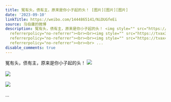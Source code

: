 ```yaml
---
title: 冤有头，债有主，原来是你小子起的头！ [图片][图片][图片]
date: '2023-09-10'
linkTitle: https://weibo.com/1444865141/NiDUGfeEi
source: 马伯庸的微博
description: 冤有头，债有主，原来是你小子起的头！ <img style="" src="https://tvax2.sinaimg.cn/large/001zMvqtly1hhrhf0it7rj60zo1faamv02.jpg"
  referrerpolicy="no-referrer"><br><br><img style="" src="https://tvax3.sinaimg.cn/large/001zMvqtly1hhrhezvfahj60zo1veh2h02.jpg"
  referrerpolicy="no-referrer"><br><br><img style="" src="https://tvax4.sinaimg.cn/large/001zMvqtly1hhrhf1vxtsj60zo1y4wvt02.jpg"
  referrerpolicy="no-referrer"><br><br> ...
disable_comments: true
---
```

冤有头，债有主，原来是你小子起的头！ <img style="" src="https://tvax2.sinaimg.cn/large/001zMvqtly1hhrhf0it7rj60zo1faamv02.jpg" referrerpolicy="no-referrer"><br><br><img style="" src="https://tvax3.sinaimg.cn/large/001zMvqtly1hhrhezvfahj60zo1veh2h02.jpg" referrerpolicy="no-referrer"><br><br><img style="" src="https://tvax4.sinaimg.cn/large/001zMvqtly1hhrhf1vxtsj60zo1y4wvt02.jpg" referrerpolicy="no-referrer"><br><br> ...